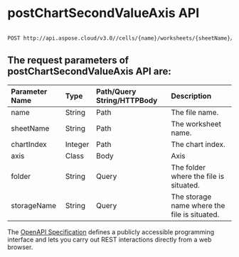 # **postChartSecondValueAxis API**

 

```bash

POST http://api.aspose.cloud/v3.0//cells/{name}/worksheets/{sheetName}/charts/{chartIndex}/secondvalueaxis

```

## The request parameters of **postChartSecondValueAxis** API are: 

| Parameter Name | Type | Path/Query String/HTTPBody | Description | 
| :- | :- | :- |:- | 
|name|String|Path|The file name.|
|sheetName|String|Path|The worksheet name.|
|chartIndex|Integer|Path|The chart index.|
|axis|Class|Body|Axis |
|folder|String|Query|The folder where the file is situated.|
|storageName|String|Query|The storage name where the file is situated.|


The [OpenAPI Specification](https://reference.aspose.cloud/cells/#/ChartsController/PostChartSecondValueAxis) defines a publicly accessible programming interface and lets you carry out REST interactions directly from a web browser.
